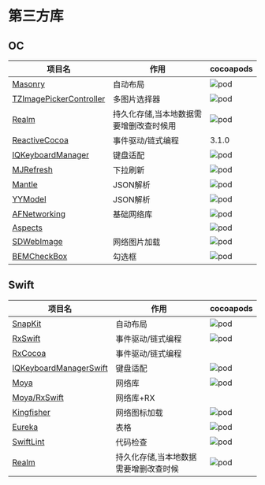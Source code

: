 # 第三方库
## OC

| 项目名 | 作用| cocoapods |
| ------ | ------ |------ |
|[Masonry](https://github.com/SnapKit/Masonry)|自动布局|![pod](https://img.shields.io/cocoapods/v/Masonry.svg?style=flat)|
|[TZImagePickerController](https://github.com/banchichen/TZImagePickerController)|多图片选择器|![pod](https://img.shields.io/cocoapods/v/TZImagePickerController.svg?style=flat)|
|[Realm](https://github.com/realm/realm-cocoa)|持久化存储,当本地数据需要增删改查时候用|![pod](https://img.shields.io/cocoapods/v/Realm.svg?style=flat)|
|[ReactiveCocoa](https://github.com/ReactiveCocoa/ReactiveCocoa)|事件驱动/链式编程|3.1.0|
|[IQKeyboardManager](https://github.com/hackiftekhar/IQKeyboardManager)|键盘适配|![pod](https://img.shields.io/cocoapods/v/IQKeyboardManager.svg?style=flat)|
|[MJRefresh](https://github.com/CoderMJLee/MJRefresh)|下拉刷新|![pod](https://img.shields.io/cocoapods/v/MJRefresh.svg?style=flat)|
|[Mantle](https://github.com/Mantle/Mantle)|JSON解析|![pod](https://img.shields.io/cocoapods/v/Mantle.svg?style=flat)|
|[YYModel](https://github.com/ibireme/YYModel)|JSON解析|![pod](https://img.shields.io/cocoapods/v/YYModel.svg?style=flat)|
|[AFNetworking](https://github.com/AFNetworking/AFNetworking)|基础网络库|![pod](https://img.shields.io/cocoapods/v/AFNetworking.svg?style=flat)|
|[Aspects](https://github.com/steipete/Aspects)||![pod](https://img.shields.io/cocoapods/v/Aspects.svg?style=flat)|
|[SDWebImage](https://github.com/SDWebImage/SDWebImage)|网络图片加载|![pod](https://img.shields.io/cocoapods/v/SDWebImage.svg?style=flat)|
|[BEMCheckBox](https://github.com/Boris-Em/BEMCheckBox)|勾选框|![pod](https://img.shields.io/cocoapods/v/BEMCheckBox.svg?style=flat)|

## Swift

| 项目名 | 作用| cocoapods |
| ------ | ------ |------ |
|[SnapKit](https://github.com/SnapKit/SnapKit)|自动布局|![pod](https://img.shields.io/cocoapods/v/SnapKit.svg?style=flat)|
|[RxSwift](https://github.com/ReactiveX/RxSwift)|事件驱动/链式编程|![pod](https://img.shields.io/cocoapods/v/RxSwift.svg?style=flat)|
|[RxCocoa]()|事件驱动/链式编程|
|[IQKeyboardManagerSwift](https://github.com/hackiftekhar/IQKeyboardManager)|键盘适配|![pod](https://img.shields.io/cocoapods/v/IQKeyboardManagerSwift.svg?style=flat)|
|[Moya](https://github.com/Moya/Moya)|网络库|![pod](https://img.shields.io/cocoapods/v/Moya.svg?style=flat)|
|[Moya/RxSwift](https://github.com/Moya/Moya)|网络库+RX |
|[Kingfisher](https://github.com/onevcat/Kingfisher)|网络图标加载|![pod](https://img.shields.io/cocoapods/v/Kingfisher.svg?style=flat)|
|[Eureka](https://github.com/xmartlabs/Eureka)|表格|![pod](https://img.shields.io/cocoapods/v/Eureka.svg?style=flat)|
|[SwiftLint](https://github.com/realm/SwiftLint)|代码检查|![pod](https://img.shields.io/cocoapods/v/SwiftLint.svg?style=flat)|
|[Realm](https://github.com/realm/realm-cocoa)|持久化存储,当本地数据需要增删改查时候|![pod](https://img.shields.io/cocoapods/v/RealmSwift.svg?style=flat)|
